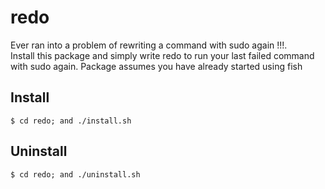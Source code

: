 # redo
Ever ran into a problem of rewriting a command with sudo again !!!.  
Install this package and simply write redo to run your last failed command
with sudo again. Package assumes you have already started using fish

## Install

```fish
$ cd redo; and ./install.sh
```

## Uninstall

```fish
$ cd redo; and ./uninstall.sh
```
